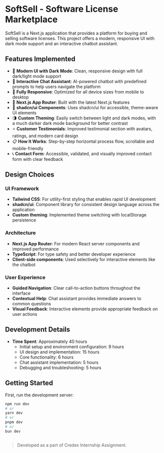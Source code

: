 # SoftSell - Software License Marketplace

SoftSell is a Next.js application that provides a platform for buying and selling software licenses. This project offers a modern, responsive UI with dark mode support and an interactive chatbot assistant.

## Features Implemented

- 🎨 **Modern UI with Dark Mode**: Clean, responsive design with full dark/light mode support
- 💬 **Interactive Chat Assistant**: AI-powered chatbot with predefined prompts to help users navigate the platform
- 📱 **Fully Responsive**: Optimized for all device sizes from mobile to desktop
- 🚀 **Next.js App Router**: Built with the latest Next.js features
- 🧩 **shadcn/ui Components**: Uses shadcn/ui for accessible, theme-aware UI elements
- 🌗 **Custom Theming**: Easily switch between light and dark modes, with a much darker dark mode background for better contrast
- ⭐ **Customer Testimonials**: Improved testimonial section with avatars, ratings, and modern card design
- 📋 **How It Works**: Step-by-step horizontal process flow, scrollable and mobile-friendly
- 📞 **Contact Form**: Accessible, validated, and visually improved contact form with clear feedback

## Design Choices

### UI Framework

- **Tailwind CSS**: For utility-first styling that enables rapid UI development
- **shadcn/ui**: Component library for consistent design language across the application
- **Custom theming**: Implemented theme switching with localStorage persistence

### Architecture

- **Next.js App Router**: For modern React server components and improved performance
- **TypeScript**: For type safety and better developer experience
- **Client-side components**: Used selectively for interactive elements like the chatbot

### User Experience

- **Guided Navigation**: Clear call-to-action buttons throughout the interface
- **Contextual Help**: Chat assistant provides immediate answers to common questions
- **Visual Feedback**: Interactive elements provide appropriate feedback on user actions

## Development Details

- **Time Spent**: Approximately 40 hours
  - Initial setup and environment configuration: 9 hours
  - UI design and implementation: 15 hours
  - Core functionality: 6 hours
  - Chat assistant implementation: 5 hours
  - Debugging and troubleshooting: 5 hours

## Getting Started

First, run the development server:

```bash
npm run dev
# or
yarn dev
# or
pnpm dev
# or
bun dev
```

```

```

> Developed as a part of Credex Internship Assignment.
